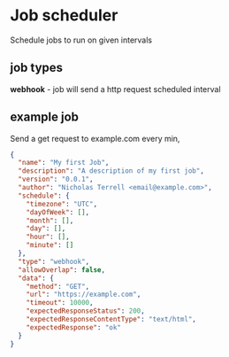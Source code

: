# Job scheduler

Schedule jobs to run on given intervals

## job types

**webhook** - job will send a http request scheduled interval

## example job

Send a get request to example.com every min,

```json
{
  "name": "My first Job",
  "description": "A description of my first job",
  "version": "0.0.1",
  "author": "Nicholas Terrell <email@example.com>",
  "schedule": {
    "timezone": "UTC",
    "dayOfWeek": [],
    "month": [],
    "day": [],
    "hour": [],
    "minute": []
  },
  "type": "webhook",
  "allowOverlap": false,
  "data": {
    "method": "GET",
    "url": "https://example.com",
    "timeout": 10000,
    "expectedResponseStatus": 200,
    "expectedResponseContentType": "text/html",
    "expectedResponse": "ok"
  }
}

```
